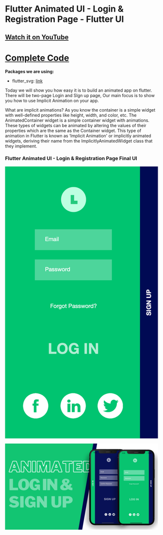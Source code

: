# Flutter Animated UI - Login & Registration Page - Flutter UI

## [Watch it on YouTube](https://youtu.be/MTgEtUZtPqE)

# [Complete Code](https://cutt.ly/cWge85W)

**Packages we are using:**

- flutter_svg: [link](https://pub.dev/packages/flutter_svg)


Today we will show you how easy it is to build an animated app on flutter. There will be two-page Login and SIgn up page, Our main focus is to show you how to use Implicit Animation on your app.

What are implicit animations?
As you know the container is a simple widget with well-defined properties like height, width, and color, etc. The AnimatedContainer widget is a simple container widget with animations. These types of widgets can be animated by altering the values of their properties which are the same as the Container widget. This type of animation in Flutter is known as ‘Implicit Animation' or implicitly animated widgets, deriving their name from the ImplicitlyAnimatedWidget class that they implement.

### Flutter Animated UI - Login & Registration Page Final UI

![Preview](/gif.gif)

![App UI](/ui.png)
